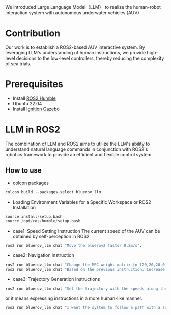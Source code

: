 
We introduced Large Language Model（LLM） to realize the human-robot interaction system with autonomous underwater vehicles (AUV)

# Contribution
Our work is to establish a ROS2-based AUV interactive system. By leveraging LLM's understanding of human instructions, we provide high-level decisions to the low-level controllers, thereby reducing the complexity of sea trials.


# Prerequisites
* Install [ROS2 Humble](https://docs.ros.org/en/humble/)
* Ubuntu 22.04
* Install [Ignition Gazebo](https://gazebosim.org/docs/garden/ros_installation/)

# LLM in ROS2
The combination of LLM and ROS2 aims to utilize the LLM's ability to understand natural language commands in conjunction with ROS2's robotics framework to provide an efficient and flexible control system.
## How to use
* colcon packages
```python
colcon build --packages-select bluerov_llm
```
* Loading Environment Variables for a Specific Workspace or ROS2 Installation
```python
source install/setup.bash
source /opt/ros/humble/setup.bash
```


* case1: Speed Setting Instruction
The current speed of the AUV can be obtained by self-perception in ROS2
```python
ros2 run bluerov_llm chat "Move the bluerov2 faster 0.2m/s".
```

* case2: Navigation instruction
```python
ros2 run bluerov_llm chat "Change the MPC weight matrix to [20,20,20,0.1,0.1,0.1]."
ros2 run bluerov_llm chat "Based on the previous instruction, Increase the NMPC weight matrix, first state to 30."
```
* case3: Trajectory Generation Instructions
```python
ros2 run bluerov_llm chat "Set the trajectory with the speeds along the X and Z axes set to 0.7 m/s and 0.1 m/s respectively, while the Y-coordinate follows a sine wave with a period of 20 seconds and an amplitude of 5 meters."
```
or it means expressing instructions in a more human-like manner.
```python
ros2 run bluerov_llm chat "I want the system to follow a path with a surge speed of 1.0 m/s, a sway speed of 0.5 m/s, a Y-axis maximum of 10 meters, and a sinusoidal period of 15 seconds."
```



